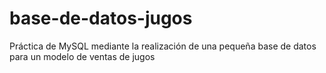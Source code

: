 # base-de-datos-jugos
Práctica de MySQL mediante la realización de una pequeña base de datos para un modelo de ventas de jugos
